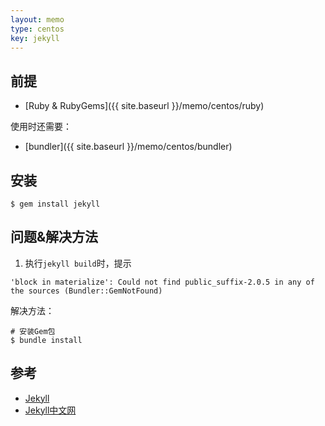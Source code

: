 ```yaml
---
layout: memo
type: centos
key: jekyll
---
```


## 前提
- [Ruby & RubyGems]({{ site.baseurl }}/memo/centos/ruby)

使用时还需要：
- [bundler]({{ site.baseurl }}/memo/centos/bundler)

## 安装

```shell
$ gem install jekyll
```

## 问题&解决方法
1. 执行`jekyll build`时，提示
```shell
'block in materialize': Could not find public_suffix-2.0.5 in any of the sources (Bundler::GemNotFound)
```
解决方法：
```shell
# 安装Gem包
$ bundle install
```

## 参考
- [Jekyll](https://jekyllrb.com/docs/installation/)
- [Jekyll中文网](http://jekyll.com.cn/docs/installation/)
